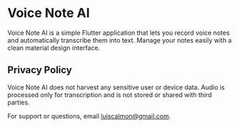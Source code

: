 # Voice Note AI

Voice Note AI is a simple Flutter application that lets you record voice notes and automatically transcribe them into text. Manage your notes easily with a clean material design interface.

## Privacy Policy

Voice Note AI does not harvest any sensitive user or device data. Audio is processed only for transcription and is not stored or shared with third parties.

For support or questions, email [luiscalmon@gmail.com](mailto:luiscalmon@gmail.com).
